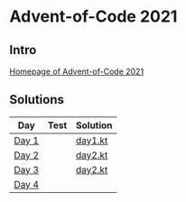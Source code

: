 # Advent-of-Code 2021

## Intro
[Homepage of Advent-of-Code 2021](https://adventofcode.com/2021) 

## Solutions

| Day                                          | Test | Solution                                                                    |
|----------------------------------------------|------|-----------------------------------------------------------------------------|
| [Day 1](https://adventofcode.com/2021/day/1) |      | [day1.kt](/tree/master/src/main/kotlin/de/emreak/adventofcode/days/day1.kt) |
| [Day 2](https://adventofcode.com/2021/day/2) |      | [day2.kt](/tree/master/src/main/kotlin/de/emreak/adventofcode/days/day2.kt) |
| [Day 3](https://adventofcode.com/2021/day/3) |      | [day2.kt](/tree/master/src/main/kotlin/de/emreak/adventofcode/days/day2.kt) |
| [Day 4](https://adventofcode.com/2021/day/4) |      |                                                                             |